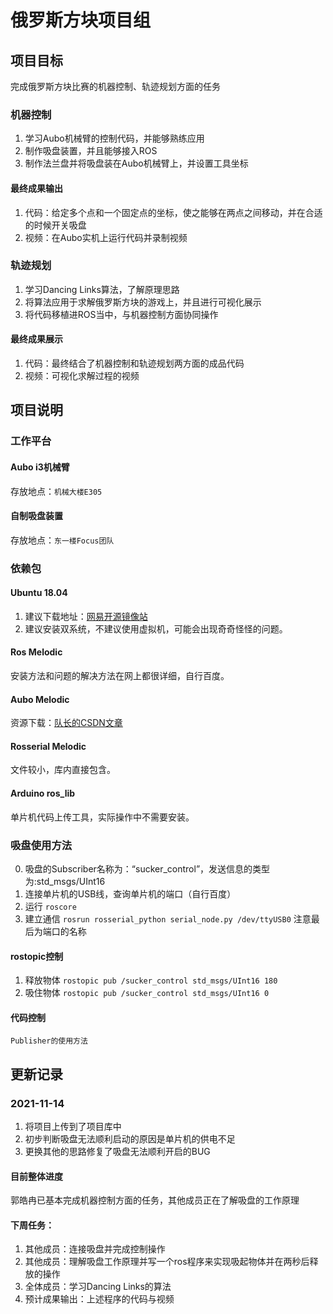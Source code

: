 # 俄罗斯方块项目组
## 项目目标
完成俄罗斯方块比赛的机器控制、轨迹规划方面的任务
### 机器控制
1. 学习Aubo机械臂的控制代码，并能够熟练应用
2. 制作吸盘装置，并且能够接入ROS
3. 制作法兰盘并将吸盘装在Aubo机械臂上，并设置工具坐标
#### 最终成果输出
1. 代码：给定多个点和一个固定点的坐标，使之能够在两点之间移动，并在合适的时候开关吸盘
2. 视频：在Aubo实机上运行代码并录制视频
### 轨迹规划
1. 学习Dancing Links算法，了解原理思路
2. 将算法应用于求解俄罗斯方块的游戏上，并且进行可视化展示
3. 将代码移植进ROS当中，与机器控制方面协同操作
#### 最终成果展示
1. 代码：最终结合了机器控制和轨迹规划两方面的成品代码
2. 视频：可视化求解过程的视频
## 项目说明
### 工作平台
#### Aubo i3机械臂
存放地点：`机械大楼E305`
#### 自制吸盘装置
存放地点：`东一楼Focus团队`
### 依赖包
#### Ubuntu 18.04
1. 建议下载地址：[网易开源镜像站](http://mirrors.163.com/ubuntu-releases/)
2. 建议安装双系统，不建议使用虚拟机，可能会出现奇奇怪怪的问题。
#### Ros Melodic
安装方法和问题的解决方法在网上都很详细，自行百度。
#### Aubo Melodic
资源下载：[队长的CSDN文章](https://blog.csdn.net/Zheng_Lin_Yu/article/details/113123195?spm=1001.2014.3001.5501)
#### Rosserial Melodic
文件较小，库内直接包含。
#### Arduino ros_lib
单片机代码上传工具，实际操作中不需要安装。
### 吸盘使用方法
0. 吸盘的Subscriber名称为：“sucker_control”，发送信息的类型为:std_msgs/UInt16
1. 连接单片机的USB线，查询单片机的端口（自行百度）
2. 运行 `roscore`
3. 建立通信 `rosrun rosserial_python serial_node.py /dev/ttyUSB0` 注意最后为端口的名称
#### rostopic控制 
1. 释放物体 `rostopic pub /sucker_control std_msgs/UInt16 180` 
2. 吸住物体 `rostopic pub /sucker_control std_msgs/UInt16 0` 
#### 代码控制
`Publisher的使用方法`

## 更新记录
### 2021-11-14
1. 将项目上传到了项目库中
2. 初步判断吸盘无法顺利启动的原因是单片机的供电不足
3. 更换其他的思路修复了吸盘无法顺利开启的BUG
#### 目前整体进度
郭皓冉已基本完成机器控制方面的任务，其他成员正在了解吸盘的工作原理
#### 下周任务：
1. 其他成员：连接吸盘并完成控制操作
2. 其他成员：理解吸盘工作原理并写一个ros程序来实现吸起物体并在两秒后释放的操作
3. 全体成员：学习Dancing Links的算法
4. 预计成果输出：上述程序的代码与视频
